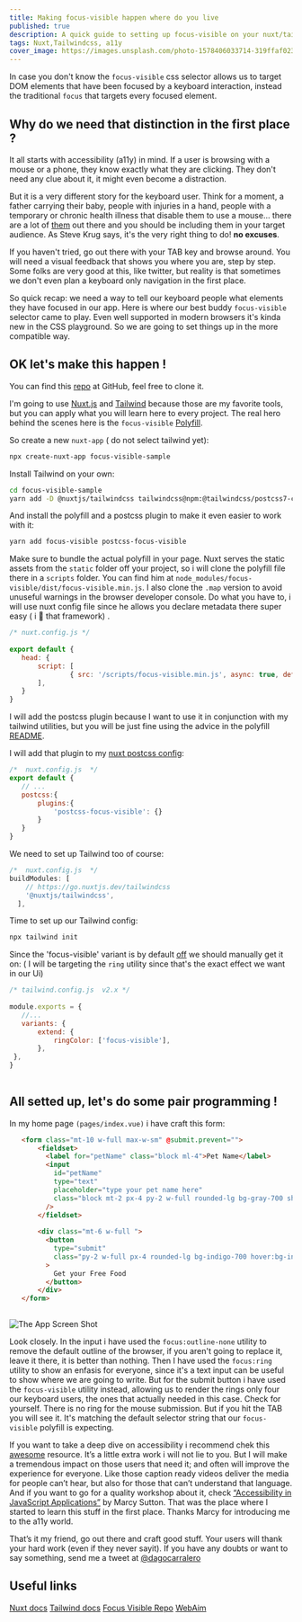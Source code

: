 ```yaml
---
title: Making focus-visible happen where do you live
published: true
description: A quick guide to setting up focus-visible on your nuxt/tailwind projects.
tags: Nuxt,Tailwindcss, a11y
cover_image: https://images.unsplash.com/photo-1578406033714-319ffaf023eb
---
```

 
In case you don't know  the `focus-visible` css selector allows us to target DOM elements that have been focused by a keyboard interaction, instead the traditional `focus` that targets every focused element.
 
## Why do we  need that distinction in the first place ?
It all starts with  accessibility (a11y) in  mind. If a user is browsing with a mouse or a phone, they know exactly what they are clicking. They don't need any clue about it, it might even become a distraction.
 
But it is a very different story for the keyboard user. Think for a moment, a father carrying their baby, people with injuries in a hand, people with a temporary or chronic health illness that disable them to use a mouse... there are a lot of [them](https://www.interactiveaccessibility.com/accessibility-statistics) out there  and you should be including them in your target audience. As Steve Krug says, it's the very right thing to do! **no excuses**.
 
If you haven't tried, go out there with your TAB key and browse around. You will need a visual feedback that shows you where you are, step by step. Some folks are very good at this, like twitter, but reality is that sometimes we don't even plan a keyboard only navigation in the first place.
 
So quick recap: we need a way to tell our keyboard people what elements they have focused in our app. Here is where our best buddy `focus-visible` selector came to play. Even well supported in modern browsers it's kinda new in the CSS playground. So we are going to set things up in the more compatible way.
 
## OK  let's make this happen !
 
You can find this [repo](https://github.com/d4g0/focus-visible-sample) at GitHub, feel free to clone it.
 
I'm going to use [Nuxt.js](https://nuxtjs.org/) and [Tailwind](https://tailwindcss.com/) because those are my favorite tools, but you can apply what you will learn here to every project. The real hero behind the scenes here is the `focus-visible` [Polyfill](https://github.com/WICG/focus-visible).
 
So create a new `nuxt-app` ( do not select tailwind yet):
```bash
npx create-nuxt-app focus-visible-sample
```
 
Install Tailwind  on your own:
```bash
cd focus-visible-sample
yarn add -D @nuxtjs/tailwindcss tailwindcss@npm:@tailwindcss/postcss7-compat @tailwindcss/postcss7-compat postcss@^7 autoprefixer@^9
```
 
And install the polyfill and a postcss plugin to make it even easier to work with it:
```bash
yarn add focus-visible postcss-focus-visible
```
 
Make sure to bundle the actual polyfill in your page.
Nuxt  serves the static assets from the `static` folder off your project, so i will clone the polyfill file there in a `scripts` folder. You can find him at `node_modules/focus-visible/dist/focus-visible.min.js`. I also clone the `.map` version to avoid unuseful warnings in the browser developer console.
Do what you have to,  i will use nuxt config file since he allows you declare metadata there super easy ( i 💚️ that framework) .
 
```js
/* nuxt.config.js */
 
export default {
   head: {
       script: [
               { src: '/scripts/focus-visible.min.js', async: true, defer: true }
       ],
   }
}
```


 
I will add the postcss plugin because I want to use it in conjunction with my tailwind utilities, but you will be just fine using the advice in the polyfill [README](https://github.com/WICG/focus-visible).
 
I will add that plugin to my [nuxt postcss config](https://nuxtjs.org/docs/2.x/features/configuration#postcss-plugins):
 
```js
/*  nuxt.config.js  */
export default {
   // ...
   postcss:{
       plugins:{
           'postcss-focus-visible': {}
       }
   }
}
```
 We need to set up Tailwind too of course:

```js
/*  nuxt.config.js  */
buildModules: [
    // https://go.nuxtjs.dev/tailwindcss
    '@nuxtjs/tailwindcss',
  ],
```
 
 
Time to set up our Tailwind config:
```bash
npx tailwind init
```
 
 
Since the 'focus-visible' variant is by default [off](https://tailwindcss.com/docs/hover-focus-and-other-states) we should manually get it on:
( I will be targeting the `ring` utility since that's the exact effect we want in our Ui)
 
```js
/* tailwind.config.js  v2.x */
 
module.exports = {
   //...
   variants: {
       extend: {
           ringColor: ['focus-visible'],
       },
 },
}
 
```
 
## All setted up, let's do some pair programming !
 
In my home page `(pages/index.vue)` i have craft this form:
 
```html
   <form class="mt-10 w-full max-w-sm" @submit.prevent="">
       <fieldset>
         <label for="petName" class="block ml-4">Pet Name</label>
         <input
           id="petName"
           type="text"
           placeholder="type your pet name here"
           class="block mt-2 px-4 py-2 w-full rounded-lg bg-gray-700 shadow-md focus:outline-none  focus:ring-2 focus:ring-indigo-600"
         />
       </fieldset>
 
       <div class="mt-6 w-full ">
         <button
           type="submit"
           class="py-2 w-full px-4 rounded-lg bg-indigo-700 hover:bg-indigo-800 shadow-lg focus:outline-none focus-visible:ring-2 focus-visible:ring-indigo-400"
         >
           Get your Free Food
         </button>
       </div>
   </form>
 
```

 
![The App Screen Shot](https://dev-to-uploads.s3.amazonaws.com/i/q4mmh167jkot2ztcw86v.png)

Look closely.
In the input i have used the `focus:outline-none` utility to remove the default outline of the browser, if you aren't going to replace it, leave it there, it is better than nothing. Then I have used the `focus:ring` utility to show an enfasis for everyone, since it's a text input can be useful to show where we are going to write.
But for the submit button i have used the `focus-visible` utility instead, allowing us to render the rings only four our keyboard users, the ones that actually needed in this case. Check for yourself. There is no ring for the mouse submission. But if you hit the TAB you will see it. It's matching the default selector string that our `focus-visible` polyfill is expecting.
 
 
If you want to take a deep dive on accessibility i recommend chek this [awesome](https://webaim.org/) resource. It’s a little extra work i will not lie to you. But I will make a tremendous impact on those users that need it; and often will improve the experience for everyone. Like those caption ready videos deliver the media for people can’t hear, but also for those that can’t understand that language. And if you want to go for a quality workshop about it, check [“Accessibility in JavaScript Applications”](https://frontendmasters.com/courses/javascript-accessibility/) by Marcy Sutton. That was the place where I started to learn this stuff in the first place. Thanks Marcy for introducing me to the a11y world. 

That’s it my friend, go out there and craft good stuff. Your users will thank  your hard work (even if they never sayit). If you have any doubts or want to say something, send me a tweet at [@dagocarralero](https://twitter.com/dagocarralero)
 
 
## Useful links
[Nuxt docs](https://nuxtjs.org/)
[Tailwind docs](https://tailwindcss.com/)
[Focus Visible Repo](https://github.com/csstools/postcss-focus-visible)
[WebAim](https://webaim.org/)
 

